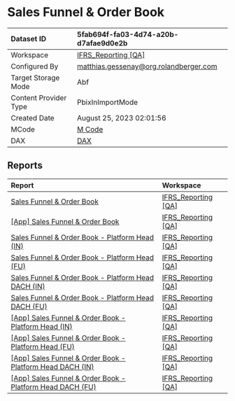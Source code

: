 



# Sales Funnel & Order Book

|Dataset ID|5fab694f-fa03-4d74-a20b-d7afae9d0e2b|
| :--- | :--- |
|Workspace|[IFRS_Reporting [QA]](../Workspaces/IFRS_Reporting-[QA].md)|
|Configured By|matthias.gessenay@org.rolandberger.com|
|Target Storage Mode|Abf|
|Content Provider Type|PbixInImportMode|
|Created Date|August 25, 2023 02:01:56|
|MCode|[M Code](./Sales-Funnel-&-Order-Book/mcode.md)|
|DAX|[DAX](./Sales-Funnel-&-Order-Book/dax.md)|

## Reports

|Report|Workspace|
| :--- | :--- |
|[Sales Funnel & Order Book](../Reports/Sales-Funnel-&-Order-Book.md)|[IFRS_Reporting [QA]](../Workspaces/IFRS_Reporting-[QA].md)|
|[[App] Sales Funnel & Order Book](../Reports/[App]-Sales-Funnel-&-Order-Book.md)|[IFRS_Reporting [QA]](../Workspaces/IFRS_Reporting-[QA].md)|
|[Sales Funnel & Order Book - Platform Head (IN)](../Reports/Sales-Funnel-&-Order-Book---Platform-Head-(IN).md)|[IFRS_Reporting [QA]](../Workspaces/IFRS_Reporting-[QA].md)|
|[Sales Funnel & Order Book - Platform Head (FU)](../Reports/Sales-Funnel-&-Order-Book---Platform-Head-(FU).md)|[IFRS_Reporting [QA]](../Workspaces/IFRS_Reporting-[QA].md)|
|[Sales Funnel & Order Book - Platform Head DACH (IN)](../Reports/Sales-Funnel-&-Order-Book---Platform-Head-DACH-(IN).md)|[IFRS_Reporting [QA]](../Workspaces/IFRS_Reporting-[QA].md)|
|[Sales Funnel & Order Book - Platform Head DACH (FU)](../Reports/Sales-Funnel-&-Order-Book---Platform-Head-DACH-(FU).md)|[IFRS_Reporting [QA]](../Workspaces/IFRS_Reporting-[QA].md)|
|[[App] Sales Funnel & Order Book - Platform Head (IN)](../Reports/[App]-Sales-Funnel-&-Order-Book---Platform-Head-(IN).md)|[IFRS_Reporting [QA]](../Workspaces/IFRS_Reporting-[QA].md)|
|[[App] Sales Funnel & Order Book - Platform Head (FU)](../Reports/[App]-Sales-Funnel-&-Order-Book---Platform-Head-(FU).md)|[IFRS_Reporting [QA]](../Workspaces/IFRS_Reporting-[QA].md)|
|[[App] Sales Funnel & Order Book - Platform Head DACH (IN)](../Reports/[App]-Sales-Funnel-&-Order-Book---Platform-Head-DACH-(IN).md)|[IFRS_Reporting [QA]](../Workspaces/IFRS_Reporting-[QA].md)|
|[[App] Sales Funnel & Order Book - Platform Head DACH (FU)](../Reports/[App]-Sales-Funnel-&-Order-Book---Platform-Head-DACH-(FU).md)|[IFRS_Reporting [QA]](../Workspaces/IFRS_Reporting-[QA].md)|
